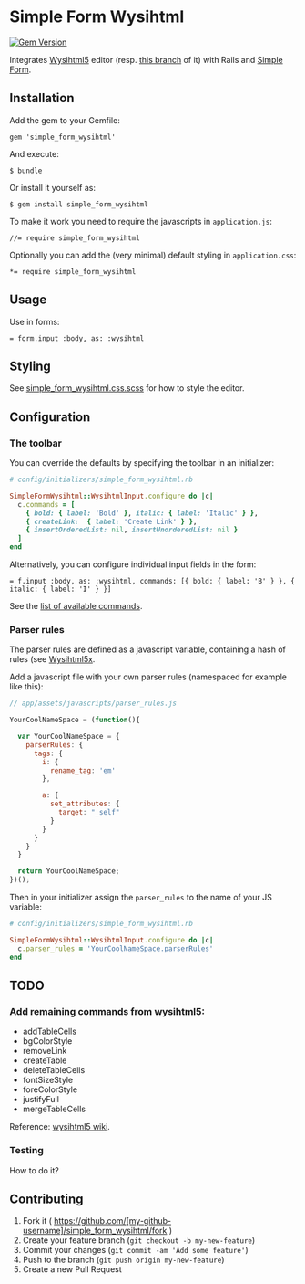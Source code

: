 # Simple Form Wysihtml

[![Gem Version](https://badge.fury.io/rb/simple_form_wysihtml.svg)](http://badge.fury.io/rb/simple_form_wysihtml)

Integrates [Wysihtml5](http://xing.github.io/wysihtml5) editor (resp. [this branch](https://github.com/Edicy/wysihtml5) of it) with Rails and [Simple Form](https://github.com/plataformatec/simple_form).

## Installation

Add the gem to your Gemfile:

    gem 'simple_form_wysihtml'

And execute:

    $ bundle

Or install it yourself as:

    $ gem install simple_form_wysihtml

To make it work you need to require the javascripts in `application.js`:

    //= require simple_form_wysihtml

Optionally you can add the (very minimal) default styling in `application.css`:

    *= require simple_form_wysihtml

## Usage

Use in forms:

    = form.input :body, as: :wysihtml

## Styling

See [simple_form_wysihtml.css.scss](https://github.com/tomasc/simple_form_wysihtml/blob/master/lib/assets/stylesheets/simple_form_wysihtml.css.scss) for how to style the editor.

## Configuration

### The toolbar

You can override the defaults by specifying the toolbar in an initializer:

```Ruby
# config/initializers/simple_form_wysihtml.rb

SimpleFormWysihtml::WysihtmlInput.configure do |c|
  c.commands = [
    { bold: { label: 'Bold' }, italic: { label: 'Italic' } },
    { createLink:  { label: 'Create Link' } },
    { insertOrderedList: nil, insertUnorderedList: nil }
  ]
end
```

Alternatively, you can configure individual input fields in the form:

```Slim
= f.input :body, as: :wysihtml, commands: [{ bold: { label: 'B' } }, { italic: { label: 'I' } }]
```

See the [list of available commands](https://github.com/Edicy/wysihtml5/tree/master/src/commands).

### Parser rules

The parser rules are defined as a javascript variable, containing a hash of rules (see [Wysihtml5x](https://github.com/Edicy/wysihtml5/tree/master/parser_rules).

Add a javascript file with your own parser rules (namespaced for example like this):

```js
// app/assets/javascripts/parser_rules.js

YourCoolNameSpace = (function(){

  var YourCoolNameSpace = {
    parserRules: {
      tags: {
        i: {
          rename_tag: 'em'
        },

        a: {
          set_attributes: {
            target: "_self"
          }
        }
      }
    }
  }

  return YourCoolNameSpace;
})();
```

Then in your initializer assign the `parser_rules` to the name of your JS variable:

```Ruby
# config/initializers/simple_form_wysihtml.rb

SimpleFormWysihtml::WysihtmlInput.configure do |c|
  c.parser_rules = 'YourCoolNameSpace.parserRules'
end
```

## TODO

### Add remaining commands from wysihtml5:

* addTableCells
* bgColorStyle
* removeLink
* createTable
* deleteTableCells
* fontSizeStyle
* foreColorStyle
* justifyFull
* mergeTableCells

Reference: [wysihtml5 wiki](https://github.com/edicy/wysihtml5/wiki/Supported-Commands).

### Testing

How to do it?

## Contributing

1. Fork it ( https://github.com/[my-github-username]/simple_form_wysihtml/fork )
2. Create your feature branch (`git checkout -b my-new-feature`)
3. Commit your changes (`git commit -am 'Add some feature'`)
4. Push to the branch (`git push origin my-new-feature`)
5. Create a new Pull Request
